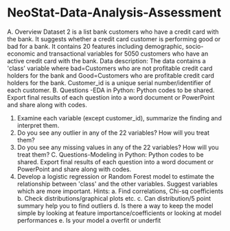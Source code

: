 # NeoStat-Data-Analysis-Assessment

A. Overview
Dataset 2 is a list bank customers who have a credit card with the bank. It suggests whether a credit
card customer is performing good or bad for a bank. It contains 20 features including demographic,
socio-economic and transactional variables for 5050 customers who have an active credit card with
the bank.
Data description: The data contains a 'class' variable where bad=Customers who are not profitable
credit card holders for the bank and Good=Customers who are profitable credit card holders for the
bank. Customer_id is a unique serial number/identifier of each customer.
B. Questions -EDA in Python:
Python codes to be shared. Export final results of each question into a word document or
PowerPoint and share along with codes.
1) Examine each variable (except customer_id), summarize the finding and interpret
them.
2) Do you see any outlier in any of the 22 variables? How will you treat them?
3) Do you see any missing values in any of the 22 variables? How will you treat
them?
C. Questions-Modeling in Python:
Python codes to be shared. Export final results of each question into a word document or
PowerPoint and share along with codes.
4) Develop a logistic regression or Random Forest model to estimate the
relationship between 'class' and the other variables. Suggest variables which are more
important.
Hints:
a. Find correlations, Chi-sq coefficients
b. Check distributions/graphical plots etc.
c. Can distribution/5 point summary help you to find outliers
d. Is there a way to keep the model simple by looking at feature importance/coefficients or looking at
model performances
e. Is your model a overfit or underfit
